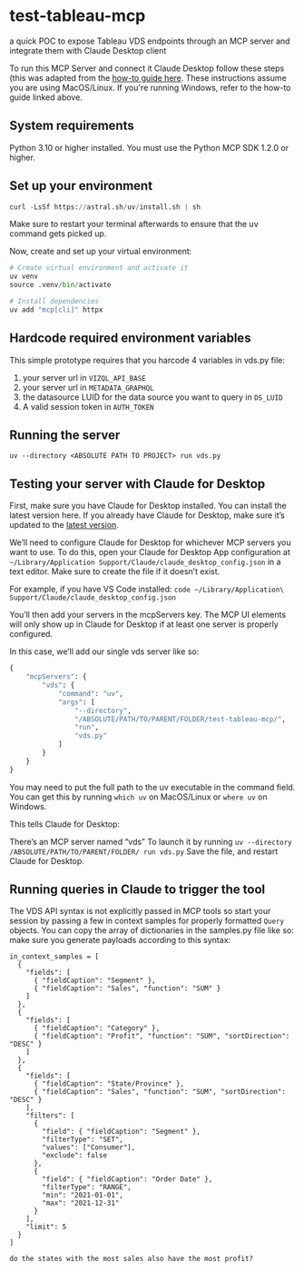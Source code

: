 # test-tableau-mcp
a quick POC to expose Tableau VDS endpoints through an MCP server and integrate them with Claude Desktop client

To run this MCP Server and connect it Claude Desktop follow these steps (this was adapted from the [how-to guide here](https://modelcontextprotocol.io/quickstart/server). These instructions assume you are using MacOS/Linux. If you're running Windows, refer to the how-to guide linked above.

## System requirements
Python 3.10 or higher installed.
You must use the Python MCP SDK 1.2.0 or higher.

## Set up your environment
```python
curl -LsSf https://astral.sh/uv/install.sh | sh
```
Make sure to restart your terminal afterwards to ensure that the uv command gets picked up.

Now, create and set up your virtual environment:
```python
# Create virtual environment and activate it
uv venv
source .venv/bin/activate

# Install dependencies
uv add "mcp[cli]" httpx
```
## Hardcode required environment variables
This simple prototype requires that you harcode 4 variables in vds.py file:
1. your server url in `VIZQL_API_BASE`
2. your server url in `METADATA_GRAPHQL`
3. the datasource LUID for the data source you want to query in `DS_LUID`
4. A valid session token in `AUTH_TOKEN`

## Running the server
`uv --directory <ABSOLUTE PATH TO PROJECT> run vds.py`

## Testing your server with Claude for Desktop
First, make sure you have Claude for Desktop installed. You can install the latest version here. If you already have Claude for Desktop, make sure it’s updated to the [latest version](https://claude.ai/download).

We’ll need to configure Claude for Desktop for whichever MCP servers you want to use. To do this, open your Claude for Desktop App configuration at `~/Library/Application Support/Claude/claude_desktop_config.json` in a text editor. Make sure to create the file if it doesn’t exist.

For example, if you have VS Code installed:
`code ~/Library/Application\ Support/Claude/claude_desktop_config.json`

You’ll then add your servers in the mcpServers key. The MCP UI elements will only show up in Claude for Desktop if at least one server is properly configured.

In this case, we’ll add our single vds server like so:
```python
{
    "mcpServers": {
        "vds": {
            "command": "uv",
            "args": [
                "--directory",
                "/ABSOLUTE/PATH/TO/PARENT/FOLDER/test-tableau-mcp/",
                "run",
                "vds.py"
            ]
        }
    }
}
```
You may need to put the full path to the uv executable in the command field. You can get this by running `which uv` on MacOS/Linux or `where uv` on Windows.

This tells Claude for Desktop:

There’s an MCP server named “vds”
To launch it by running `uv --directory /ABSOLUTE/PATH/TO/PARENT/FOLDER/ run vds.py`
Save the file, and restart Claude for Desktop.

## Running queries in Claude to trigger the tool
The VDS API syntax is not explicitly passed in MCP tools so start your session by passing a few in context samples for properly formatted `Query` objects. You can copy the array of dictionaries in the samples.py file like so:
make sure you generate payloads according to this syntax:
```
in_context_samples = [
  {
    "fields": [
      { "fieldCaption": "Segment" },
      { "fieldCaption": "Sales", "function": "SUM" }
    ]
  },
  {
    "fields": [
      { "fieldCaption": "Category" },
      { "fieldCaption": "Profit", "function": "SUM", "sortDirection": "DESC" }
    ]
  },
  {
    "fields": [
      { "fieldCaption": "State/Province" },
      { "fieldCaption": "Sales", "function": "SUM", "sortDirection": "DESC" }
    ],
    "filters": [
      {
        "field": { "fieldCaption": "Segment" },
        "filterType": "SET",
        "values": ["Consumer"],
        "exclude": false
      },
      {
        "field": { "fieldCaption": "Order Date" },
        "filterType": "RANGE",
        "min": "2021-01-01",
        "max": "2021-12-31"
      }
    ],
    "limit": 5
  }
]

do the states with the most sales also have the most profit?
```
